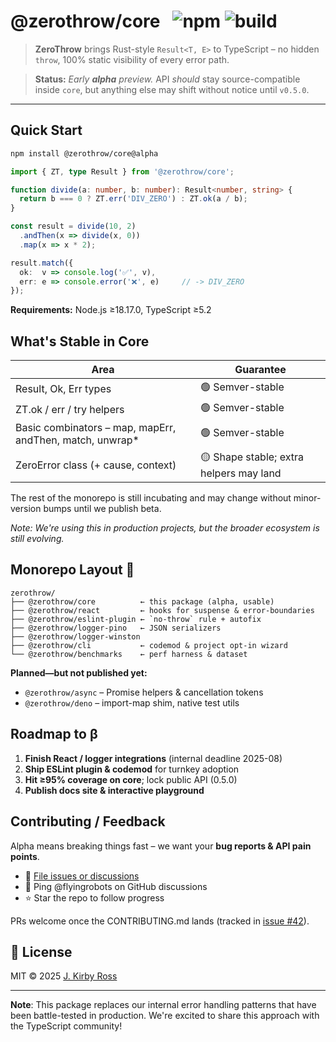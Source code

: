 # @zerothrow/core &nbsp; ![npm](https://img.shields.io/npm/v/@zerothrow/core?color=blue&label=npm%20@alpha) ![build](https://img.shields.io/github/actions/workflow/status/zerothrow/zerothrow/ci.yml?label=CI)

> **ZeroThrow** brings Rust-style `Result<T, E>` to TypeScript – no hidden `throw`, 100% static visibility of every error path.

> **Status:** _Early **alpha** preview._ API *should* stay source-compatible inside `core`, but anything else may shift without notice until `v0.5.0`.

---

## Quick Start

```bash
npm install @zerothrow/core@alpha
```

```typescript
import { ZT, type Result } from '@zerothrow/core';

function divide(a: number, b: number): Result<number, string> {
  return b === 0 ? ZT.err('DIV_ZERO') : ZT.ok(a / b);
}

const result = divide(10, 2)
  .andThen(x => divide(x, 0))
  .map(x => x * 2);

result.match({
  ok:  v => console.log('✅', v),
  err: e => console.error('❌', e)     // -> DIV_ZERO
});
```

**Requirements:** Node.js ≥18.17.0, TypeScript ≥5.2

## What's Stable in Core

| Area | Guarantee |
|------|-----------|
| Result, Ok, Err types | 🟢 Semver-stable |
| ZT.ok / err / try helpers | 🟢 Semver-stable |
| Basic combinators – map, mapErr, andThen, match, unwrap* | 🟢 Semver-stable |
| ZeroError class (+ cause, context) | 🟡 Shape stable; extra helpers may land |

The rest of the monorepo is still incubating and may change without minor-version bumps until we publish beta.

*Note: We're using this in production projects, but the broader ecosystem is still evolving.*

## Monorepo Layout 🚧

```
zerothrow/
├── @zerothrow/core          ← this package (alpha, usable)
├── @zerothrow/react         ← hooks for suspense & error-boundaries  
├── @zerothrow/eslint-plugin ← `no-throw` rule + autofix
├── @zerothrow/logger-pino   ← JSON serializers
├── @zerothrow/logger-winston
├── @zerothrow/cli           ← codemod & project opt-in wizard
└── @zerothrow/benchmarks    ← perf harness & dataset
```

**Planned—but not published yet:**
- `@zerothrow/async` – Promise helpers & cancellation tokens
- `@zerothrow/deno` – import-map shim, native test utils

## Roadmap to β

1. **Finish React / logger integrations** (internal deadline 2025-08)
2. **Ship ESLint plugin & codemod** for turnkey adoption  
3. **Hit ≥95% coverage on core**; lock public API (0.5.0)
4. **Publish docs site & interactive playground**

## Contributing / Feedback

Alpha means breaking things fast – we want your **bug reports & API pain points**.

- 🐛 [File issues or discussions](https://github.com/zerothrow/zerothrow)
- 💬 Ping @flyingrobots on GitHub discussions  
- ⭐ Star the repo to follow progress

PRs welcome once the CONTRIBUTING.md lands (tracked in [issue #42](https://github.com/zerothrow/zerothrow/issues/42)).

## 📄 License

MIT © 2025 [J. Kirby Ross](https://github.com/flyingrobots)

---

**Note**: This package replaces our internal error handling patterns that have been battle-tested in production. We're excited to share this approach with the TypeScript community!